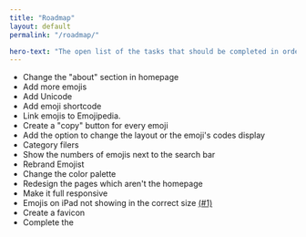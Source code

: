 ```yaml
---
title: "Roadmap"
layout: default
permalink: "/roadmap/"

hero-text: "The open list of the tasks that should be completed in order to release the next version. This list includes issues and future features."
---
```


* Change the "about" section in homepage
* Add more emojis
* Add Unicode
* Add emoji shortcode
* Link emojis to Emojipedia.
* Create a "copy" button for every emoji
* Add the option to change the layout or the emoji's codes display
* Category filers
* Show the numbers of emojis next to the search bar
* Rebrand Emojist
* Change the color palette
* Redesign the pages which aren't the homepage
* Make it full responsive
* Emojis on iPad not showing in the correct size [(#1)](https://github.com/nil/emojist/issues/1)
* Create a favicon
* Complete the <head>

